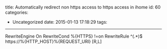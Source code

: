 title: Automatically redirect non https access to https access in ihome
id: 60
categories:
  - Uncategorized
date: 2015-01-13 17:18:29
tags:
---

RewriteEngine On
RewriteCond %{HTTPS} !=on
RewriteRule ^(.*)$ https://%{HTTP_HOST}%{REQUEST_URI} [R,L]